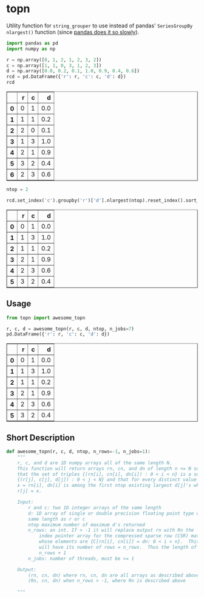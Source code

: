 # topn

Utility function for `string_grouper` to use instead of pandas' `SeriesGroupBy` `nlargest()` function (since [pandas does it so slowly](https://pandas.pydata.org/pandas-docs/stable/reference/api/pandas.core.groupby.SeriesGroupBy.nlargest.html)).

```python
import pandas as pd
import numpy as np

r = np.array([0, 1, 2, 1, 2, 3, 2]) 
c = np.array([1, 1, 0, 3, 1, 2, 3]) 
d = np.array([0.0, 0.2, 0.1, 1.0, 0.9, 0.4, 0.6]) 
rcd = pd.DataFrame({'r': r, 'c': c, 'd': d})
rcd
```




<div>
<table border="1" class="dataframe">
  <thead>
    <tr style="text-align: right;">
      <th></th>
      <th>r</th>
      <th>c</th>
      <th>d</th>
    </tr>
  </thead>
  <tbody>
    <tr>
      <th>0</th>
      <td>0</td>
      <td>1</td>
      <td>0.0</td>
    </tr>
    <tr>
      <th>1</th>
      <td>1</td>
      <td>1</td>
      <td>0.2</td>
    </tr>
    <tr>
      <th>2</th>
      <td>2</td>
      <td>0</td>
      <td>0.1</td>
    </tr>
    <tr>
      <th>3</th>
      <td>1</td>
      <td>3</td>
      <td>1.0</td>
    </tr>
    <tr>
      <th>4</th>
      <td>2</td>
      <td>1</td>
      <td>0.9</td>
    </tr>
    <tr>
      <th>5</th>
      <td>3</td>
      <td>2</td>
      <td>0.4</td>
    </tr>
    <tr>
      <th>6</th>
      <td>2</td>
      <td>3</td>
      <td>0.6</td>
    </tr>
  </tbody>
</table>
</div>




```python
ntop = 2
```


```python
rcd.set_index('c').groupby('r')['d'].nlargest(ntop).reset_index().sort_values(['r', 'd'], ascending = [True, False])
```




<div>
<table border="1" class="dataframe">
  <thead>
    <tr style="text-align: right;">
      <th></th>
      <th>r</th>
      <th>c</th>
      <th>d</th>
    </tr>
  </thead>
  <tbody>
    <tr>
      <th>0</th>
      <td>0</td>
      <td>1</td>
      <td>0.0</td>
    </tr>
    <tr>
      <th>1</th>
      <td>1</td>
      <td>3</td>
      <td>1.0</td>
    </tr>
    <tr>
      <th>2</th>
      <td>1</td>
      <td>1</td>
      <td>0.2</td>
    </tr>
    <tr>
      <th>3</th>
      <td>2</td>
      <td>1</td>
      <td>0.9</td>
    </tr>
    <tr>
      <th>4</th>
      <td>2</td>
      <td>3</td>
      <td>0.6</td>
    </tr>
    <tr>
      <th>5</th>
      <td>3</td>
      <td>2</td>
      <td>0.4</td>
    </tr>
  </tbody>
</table>
</div>



## Usage
```python
from topn import awesome_topn

r, c, d = awesome_topn(r, c, d, ntop, n_jobs=7)
pd.DataFrame({'r': r, 'c': c, 'd': d})
```




<div>
<table border="1" class="dataframe">
  <thead>
    <tr style="text-align: right;">
      <th></th>
      <th>r</th>
      <th>c</th>
      <th>d</th>
    </tr>
  </thead>
  <tbody>
    <tr>
      <th>0</th>
      <td>0</td>
      <td>1</td>
      <td>0.0</td>
    </tr>
    <tr>
      <th>1</th>
      <td>1</td>
      <td>3</td>
      <td>1.0</td>
    </tr>
    <tr>
      <th>2</th>
      <td>1</td>
      <td>1</td>
      <td>0.2</td>
    </tr>
    <tr>
      <th>3</th>
      <td>2</td>
      <td>1</td>
      <td>0.9</td>
    </tr>
    <tr>
      <th>4</th>
      <td>2</td>
      <td>3</td>
      <td>0.6</td>
    </tr>
    <tr>
      <th>5</th>
      <td>3</td>
      <td>2</td>
      <td>0.4</td>
    </tr>
  </tbody>
</table>
</div>

## Short Description

```python
def awesome_topn(r, c, d, ntop, n_rows=-1, n_jobs=1):
    """
    r, c, and d are 1D numpy arrays all of the same length N. 
    This function will return arrays rn, cn, and dn of length n <= N such
    that the set of triples {(rn[i], cn[i], dn[i]) : 0 < i < n} is a subset of 
    {(r[j], c[j], d[j]) : 0 < j < N} and that for every distinct value 
    x = rn[i], dn[i] is among the first ntop existing largest d[j]'s whose 
    r[j] = x.

    Input:
        r and c: two 1D integer arrays of the same length
        d: 1D array of single or double precision floating point type of the
        same length as r or c
        ntop maximum number of maximum d's returned
        n_rows: an int. If > -1 it will replace output rn with Rn the
            index pointer array for the compressed sparse row (CSR) matrix
            whose elements are {C[rn[i], cn[i]] = dn: 0 < i < n}.  This matrix
            will have its number of rows = n_rows.  Thus the length of Rn is
            n_rows + 1
        n_jobs: number of threads, must be >= 1

    Output:
        (rn, cn, dn) where rn, cn, dn are all arrays as described above, or
        (Rn, cn, dn) when n_rows > -1, where Rn is described above 
        
    """
```